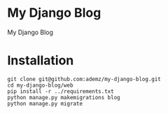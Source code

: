 # My Django Blog
My Django Blog

Installation
============

    git clone git@github.com:ademz/my-django-blog.git
    cd my-django-blog/web
    pip install -r ../requirements.txt
    python manage.py makemigrations blog
    python manage.py migrate
